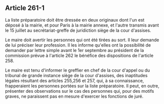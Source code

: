Article 261-1
----
La liste préparatoire doit être dressée en deux originaux dont l'un est déposé à
la mairie, et pour Paris à la mairie annexe, et l'autre transmis avant le 15
juillet au secrétariat-greffe de juridiction siège de la cour d'assises.

Le maire doit avertir les personnes qui ont été tirées au sort. Il leur demande
de lui préciser leur profession. Il les informe qu'elles ont la possibilité de
demander par lettre simple avant le 1er septembre au président de la commission
prévue à l'article 262 le bénéfice des dispositions de l'article 258.

Le maire est tenu d'informer le greffier en chef de la cour d'appel ou du
tribunal de grande instance siège de la cour d'assises, des inaptitudes légales
résultant des articles 255,256 et 257, qui, à sa connaissance, frapperaient les
personnes portées sur la liste préparatoire. Il peut, en outre, présenter des
observations sur le cas des personnes qui, pour des motifs graves, ne paraissent
pas en mesure d'exercer les fonctions de juré.
